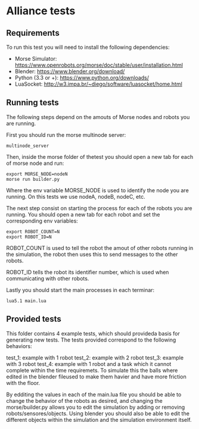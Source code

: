 # Alliance tests

## Requirements

To run this test you will need to install the following dependencies:

- Morse Simulator: https://www.openrobots.org/morse/doc/stable/user/installation.html
- Blender: https://www.blender.org/download/
- Python (3.3 or +): https://www.python.org/downloads/
- LuaSocket: http://w3.impa.br/~diego/software/luasocket/home.html


## Running tests

The following steps depend on the amouts of Morse nodes and robots you are running.

First you should run the morse multinode server:
```
multinode_server
```

Then, inside the morse folder of thetest you should open a new tab for each of morse node and run:
```
export MORSE_NODE=nodeN
morse run builder.py 
```
Where the env variable MORSE_NODE is used to identify the node you are running. On this tests we use nodeA, nodeB, nodeC, etc.

The next step consist on starting the process for each of the robots you are running. You should open a new tab for each robot and set the corresponding env variables:

```
export ROBOT_COUNT=N
export ROBOT_ID=N
```

ROBOT_COUNT is used to tell the robot the amout of other robots running in the simulation, the robot then uses this to send messages to the other robots. 

ROBOT_ID tells the robot its identifier number, which is used when communicating with other robots.

Lastly you should start the main processes in each terminar:

```
lua5.1 main.lua
```

## Provided tests

This folder contains 4 example tests, which should provideda basis for generating new tests. The tests provided correspond to the following behaviors:

test_1: example with 1 robot
test_2: example with 2 robot
test_3: example with 3 robot
test_4: example with 1 robot and a task which it cannot complete within the time requiremets. To simulate this the balls where edited in the blender fileused to make them havier and have more friction with the floor.

By edditing the values in each of the main.lua file you should be able to change the behavior of the robots as desired, and changing the morse/builder.py allows you to edit the simulation by adding or removing robots/sensores/objects. Using blender you should also be able to edit the different objects within the simulation and the simulation environment itself.

